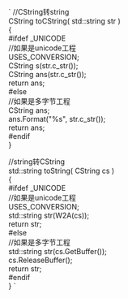 `
//CString转string  
CString toCString( std::string str )  
{  
#ifdef _UNICODE  
//如果是unicode工程  
USES_CONVERSION;  
CString s(str.c_str());  
CString ans(str.c_str());  
return ans;  
#else  
//如果是多字节工程  
CString ans;  
ans.Format("%s", str.c_str());  
return ans;  
#endif  
}  
  
//string转CString  
std::string toString( CString cs )  
{  
#ifdef _UNICODE  
//如果是unicode工程  
USES_CONVERSION;  
std::string str(W2A(cs));  
return str;  
#else  
//如果是多字节工程   
std::string str(cs.GetBuffer());  
cs.ReleaseBuffer();  
return str;  
#endif  
}
`